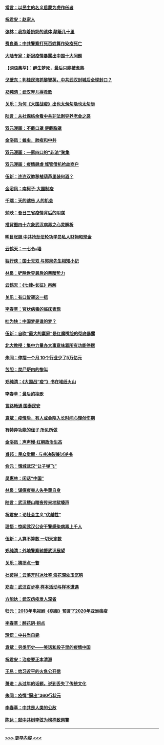 #### [常言：以民主的名义启蒙为虎作伥者](../pages/nsc993/n11922217.md?t=03072102) 
#### [祝君安：赵家人](../pages/nsc993/n11922209.md?t=03072102) 
#### [张林：我抱着奶奶的遗体 颠簸几十里](../pages/nsc993/n11920945.md?t=03072102) 
#### [费良勇：中共警察打死百姓算作染疫死亡](../pages/nsc993/n11919264.md?t=03072102) 
#### [大陆专家：新冠疫情暴露出中国十大问题](../pages/nsc993/n11919187.md?t=03072102) 
#### [【网语集萃】：醉生梦死，最后只能被煮熟](../pages/nsc993/n11918994.md?t=03072102) 
#### [戈壁东：判桂民海抓黎智英，中共武汉封城后全球封口？](../pages/nsc993/n11917982.md?t=03072102) 
#### [郑纯清：武汉弃儿得救歌](../pages/nsc993/n11917881.md?t=03072102) 
#### [关乐：为何《大国战疫》出也太匆匆隐也太匆匆](../pages/nsc993/n11917792.md?t=03072102) 
#### [陆言：从社保结余看中共非法剥夺养老金之恶](../pages/nsc993/n11917084.md?t=03072102) 
#### [双元漫画：不戴口罩 便戴胸罩](../pages/nsc993/n11916447.md?t=03072102) 
#### [金浴凤：蝗虫，肺疫和中共](../pages/nsc993/n11916904.md?t=03072102) 
#### [双元漫画：一家四口的“非法”聚集](../pages/nsc993/n11916378.md?t=03072102) 
#### [双元漫画：疫情肆虐 城管借机抢劫商户](../pages/nsc993/n11916310.md?t=03072102) 
#### [伍新：连连双肺移植葫芦里装何酒？](../pages/nsc993/n11913667.md?t=03072102) 
#### [金浴凤：南柯子·大国制疫](../pages/nsc993/n11913657.md?t=03072102) 
#### [千瑞：天的谴告  人的机会](../pages/nsc993/n11913309.md?t=03072102) 
#### [勉映：吾日三省疫情背后的阴谋](../pages/nsc993/n11913079.md?t=03072102) 
#### [推背图四十六象武汉病毒之心灵解析](../pages/nsc993/n11911761.md?t=03072102) 
#### [明目张胆 中共抢劫法轮功学员私人财物和现金](../pages/nsc993/n11910262.md?t=03072102) 
#### [云鹤天：一七令▪墙](../pages/nsc993/n11910627.md?t=03072102) 
#### [独行侠：国士无双 与郭泉先生相知小记](../pages/nsc993/n11910613.md?t=03072102) 
#### [林泉：铲除世界最后的黑暗势力](../pages/nsc993/n11909320.md?t=03072102) 
#### [云鹤天：《七律▪长征》再解](../pages/nsc993/n11909327.md?t=03072102) 
#### [关乐：有口皆罩这一捂](../pages/nsc993/n11908393.md?t=03072102) 
#### [李春草：官状病毒的临床表现](../pages/nsc993/n11908339.md?t=03072102) 
#### [吐为快：中国梦是谁的梦？](../pages/nsc993/n11906564.md?t=03072102) 
#### [伍新：自吹“最大的赢家”是红魔嘴脸的彻底暴露](../pages/nsc993/n11906407.md?t=03072102) 
#### [北大教授：集中力量办大事意味着所有功能停摆](../pages/nsc993/n11904800.md?t=03072102) 
#### [朱同：停摆一个月 10个行业少了5万亿元](../pages/nsc993/n11904498.md?t=03072102) 
#### [苦胆：焚尸炉内的惨叫](../pages/nsc993/n11904479.md?t=03072102) 
#### [郑纯清：《大国战“疫”》书在堆纸火山](../pages/nsc993/n11904450.md?t=03072102) 
#### [李春草：最后的挽歌](../pages/nsc993/n11904441.md?t=03072102) 
#### [言路畅通 国泰民安](../pages/nsc993/n11904222.md?t=03072102) 
#### [袁斌：疫情后，有人或会陷入长时间心理创伤期](../pages/nsc993/n11901514.md?t=03072102) 
#### [有特异功能的侄子 所见所做](../pages/nsc993/n11901154.md?t=03072102) 
#### [金浴凤：声声慢‧红朝政治生态](../pages/nsc993/n11899553.md?t=03072102) 
#### [肖邦：民众觉醒 · 与共决裂兼讨逆书](../pages/nsc993/n11898435.md?t=03072102) 
#### [俞元：饿城武汉“让子弹飞”](../pages/nsc993/n11898344.md?t=03072102) 
#### [吴惠林：闲话“中国”](../pages/nsc993/n11898182.md?t=03072102) 
#### [林泉：谋瘟疫害人失手葬自身](../pages/nsc993/n11897892.md?t=03072102) 
#### [陆言：武汉楼山暗夜传来地狱嚎声](../pages/nsc993/n11897033.md?t=03072102) 
#### [祝君安：论社会主义“优越性”](../pages/nsc993/n11897005.md?t=03072102) 
#### [理悟：惊闻武汉公安干警感染病毒上千人](../pages/nsc993/n11896947.md?t=03072102) 
#### [伍新：人算不算数 一切天定数](../pages/nsc993/n11893372.md?t=03072102) 
#### [郑纯清：外地警察驰援武汉展望](../pages/nsc993/n11893115.md?t=03072102) 
#### [关乐：猜拐点一瞥](../pages/nsc993/n11893020.md?t=03072102) 
#### [杜彼得：云落开时冰吐鉴 浪花深处玉沉钩](../pages/nsc993/n11892107.md?t=03072102) 
#### [郑岩：武汉百步亭 样本活动与样本遭遇](../pages/nsc993/n11892310.md?t=03072102) 
#### [方能达：武汉疠疫发人深省](../pages/nsc993/n11891376.md?t=03072102) 
#### [归元：2013年电视剧《病毒》预言了2020年亚洲瘟疫](../pages/nsc993/n11891126.md?t=03072102) 
#### [李春草：醉花阴·拐点](../pages/nsc993/n11890567.md?t=03072102) 
#### [理悟：中共当自毙](../pages/nsc993/n11890559.md?t=03072102) 
#### [袁斌：另类历史——笑话和段子里的疫情中国](../pages/nsc993/n11889243.md?t=03072102) 
#### [祝君安：治疫要正本清源](../pages/nsc993/n11889085.md?t=03072102) 
#### [王易：给习近平的火急公开信](../pages/nsc993/n11888225.md?t=03072102) 
#### [萧进：从过年的话题，说到丢失了传统文化](../pages/nsc993/n11887732.md?t=03072102) 
#### [朱同：疫情“逼出”360行状元](../pages/nsc993/n11887678.md?t=03072102) 
#### [李春草：中共是人类的公敌](../pages/nsc993/n11887656.md?t=03072102) 
#### [陈达：就中共树李弦为榜样致网警](../pages/nsc993/n11887625.md?t=03072102) 

----
#### [ >>> 更早内容 <<< ](../indexes/nsc993-earlier.md)
